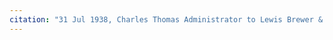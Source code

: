 ```yaml
---
citation: "31 Jul 1938, Charles Thomas Administrator to Lewis Brewer & wife, Deeds Book 248, p238 , Tompkins County Clerk, Ithaca NY."
---
```



